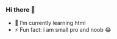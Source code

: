 ### Hi there 👋
- 🌱 I’m currently learning html
- ⚡ Fun fact: i am small pro and noob 😂

<!--
**sanleesam/sanleesam** is a ✨ _special_ ✨ repository because its `README.md` (this file) appears on your GitHub profile.

Here are some ideas to get you started:

- 🔭 I’m currently working on java script
- 🌱 I’m currently learning html
- 👯 I’m looking to collaborate on ...
- 🤔 I’m looking for help with ...
- 💬 Ask me about ...
- 📫 How to reach me: ...
- 😄 Pronouns: ...
- ⚡ Fun fact: i am small pro and noob 😂
-->

